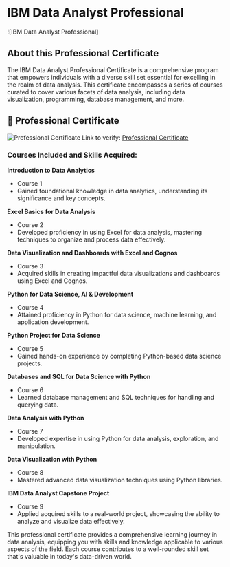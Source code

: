 # IBM Data Analyst Professional
![IBM Data Analyst Professional]

## About this Professional Certificate

The IBM Data Analyst Professional Certificate is a comprehensive program that empowers individuals with a diverse skill set essential for excelling in the realm of data analysis. This certificate encompasses a series of courses curated to cover various facets of data analysis, including data visualization, programming, database management, and more.

## 🥇 Professional Certificate
![Professional Certificate](https://github.com/tienngm2049/IBM-Data-Analyst-Professional-Certificate/assets/131929681/84d227ac-e7ac-48df-82b3-f56c331fe363)
Link to verify: [Professional Certificate](https://www.coursera.org/account/accomplishments/professional-cert/NZD5VP36H2NN)

### Courses Included and Skills Acquired:

**Introduction to Data Analytics**
- Course 1
- Gained foundational knowledge in data analytics, understanding its significance and key concepts.

**Excel Basics for Data Analysis**
- Course 2
- Developed proficiency in using Excel for data analysis, mastering techniques to organize and process data effectively.

**Data Visualization and Dashboards with Excel and Cognos**
- Course 3
- Acquired skills in creating impactful data visualizations and dashboards using Excel and Cognos.

**Python for Data Science, AI & Development**
- Course 4
- Attained proficiency in Python for data science, machine learning, and application development.

**Python Project for Data Science**
- Course 5
- Gained hands-on experience by completing Python-based data science projects.

**Databases and SQL for Data Science with Python**
- Course 6
- Learned database management and SQL techniques for handling and querying data.

**Data Analysis with Python**
- Course 7
- Developed expertise in using Python for data analysis, exploration, and manipulation.

**Data Visualization with Python**
- Course 8
- Mastered advanced data visualization techniques using Python libraries.

**IBM Data Analyst Capstone Project**
- Course 9
- Applied acquired skills to a real-world project, showcasing the ability to analyze and visualize data effectively.

This professional certificate provides a comprehensive learning journey in data analysis, equipping you with skills and knowledge applicable to various aspects of the field. Each course contributes to a well-rounded skill set that's valuable in today's data-driven world.
